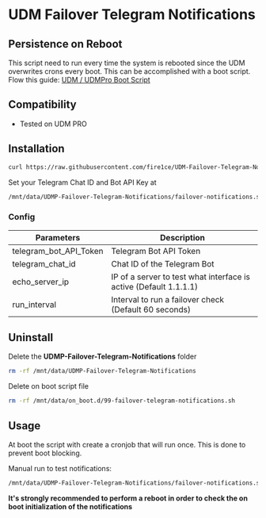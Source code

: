 # UDM Failover Telegram Notifications

## Persistence on Reboot

This script need to run every time the system is rebooted since the UDM overwrites crons every boot.
This can be accomplished with a boot script. Flow this guide: [UDM / UDMPro Boot Script](https://github.com/unifi-utilities/unifios-utilities/tree/main/on-boot-script)

## Compatibility

- Tested on UDM PRO

## Installation

```bash
curl https://raw.githubusercontent.com/fire1ce/UDM-Failover-Telegram-Notifications/main/install.sh | sh
```

Set your Telegram Chat ID and Bot API Key at

```bash
/mnt/data/UDMP-Failover-Telegram-Notifications/failover-notifications.sh
```

### Config

| Parameters             | Description                                                       |
| ---------------------- | ----------------------------------------------------------------- |
| telegram_bot_API_Token | Telegram Bot API Token                                            |
| telegram_chat_id       | Chat ID of the Telegram Bot                                       |
| echo_server_ip         | IP of a server to test what interface is active (Default 1.1.1.1) |
| run_interval           | Interval to run a failover check (Default 60 seconds)             |

## Uninstall

Delete the **UDMP-Failover-Telegram-Notifications** folder

```bash
rm -rf /mnt/data/UDMP-Failover-Telegram-Notifications
```

Delete on boot script file

```bash
rm -rf /mnt/data/on_boot.d/99-failover-telegram-notifications.sh
```

## Usage

At boot the script with create a cronjob that will run once. This is done to prevent boot blocking.

Manual run to test notifications:

```bash
/mnt/data/UDMP-Failover-Telegram-Notifications/failover-notifications.sh
```

**It's strongly recommended to perform a reboot in order to check the on boot initialization of the notifications**

